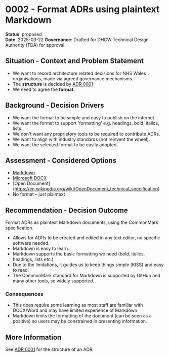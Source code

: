 # 0002 - Format ADRs using plaintext Markdown

**Status**: proposed  
**Date**: 2025-03-22 
**Governance**: Drafted for DHCW Technical Design Authority (TDA) for approval

## Situation - Context and Problem Statement

* We want to record architecture related decisions for NHS Wales organisations, made via agreed governance mechanisms. 
* The **structure** is decided by [ADR 0001](adr-0001-use-adrs.md)
* We need to agree the **format**.

## Background - Decision Drivers

* We want the format to be simple and easy to publish on the internet.
* We want the format to support 'formatting' e.g. headings, bold, italics, lists.
* We don't want any proprietory tools to be required to contribute ADRs.
* We want to align with industry standards (not reinvent the wheel).
* We want the selected format to be easily adopted.

## Assessment - Considered Options

* [Markdown](https://commonmark.org/)
* [Microsoft DOCX](https://en.wikipedia.org/wiki/Microsoft_Office_Open_XML)
* [Open Document] (https://en.wikipedia.org/wiki/OpenDocument_technical_specification)
* No format – just plaintext

## Recommendation - Decision Outcome

Format ADRs as plaintext Markdown documents, using the CommonMark specification.

* Allows for ADRs to be created and edited in any text editor, no specific software needed.
* Markdown is easy to learn.
* Markdown supports the basic formatting we need (bold, italics, headings, lists etc.) 
* Due to the limitations, it guides us to keep things simple (KISS) and easy to read.
* The CommonMark standard for Markdown is supported by GitHub and many other tools, so widely supported.

### Consequences

* This does require some learning as most staff are familiar with DOCX/Word and may have limited experience of Markdown.
* Markdown limits the formatting of the document (can be seen as a positive) so users may be constrained in presenting information.

## More Information
See [ADR 0001](adr-0001-use-adrs.md) for the structure of an ADR.